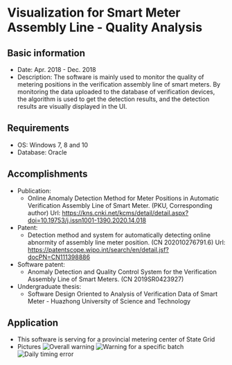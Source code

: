 # Visualization for Smart Meter Assembly Line - Quality Analysis

## Basic information

- Date: Apr. 2018 - Dec. 2018
- Description: The software is mainly used to monitor the quality of metering positions in the verification assembly line of smart meters. By monitoring the data uploaded to the database of verification devices, the algorithm is used to get the detection results, and the detection results are visually displayed in the UI.

## Requirements

- OS: Windows 7, 8 and 10
- Database: Oracle

## Accomplishments

- Publication: 
  - Online Anomaly Detection Method for Meter Positions in Automatic Verification Assembly Line of Smart Meter. (PKU, Corresponding author) Url: https://kns.cnki.net/kcms/detail/detail.aspx?doi=10.19753/j.issn1001-1390.2020.14.018
- Patent:
  - Detection method and system for automatically detecting online abnormity of assembly line meter position. (CN 202010276791.6) Url: https://patentscope.wipo.int/search/en/detail.jsf?docPN=CN111398886
- Software patent: 
  - Anomaly Detection and Quality Control System for the Verification Assembly Line of Smart Meters. (CN 2019SR0423927)
- Undergraduate thesis: 
  - Software Design Oriented to Analysis of Verification Data of Smart Meter - Huazhong University of Science and Technology 

## Application

- This software is serving for a provincial metering center of State Grid
- Pictures
![Overall warning](https://github.com/ZhiweiBao/visualization-smart-meter-quality-analysis/blob/main/img/Overall%20warning.png)
![Warning for a specific batch](https://github.com/ZhiweiBao/visualization-smart-meter-quality-analysis/blob/main/img/Warning%20for%20a%20specific%20batch.png)
![Daily timing error](https://github.com/ZhiweiBao/visualization-smart-meter-quality-analysis/blob/main/img/Daily%20timing%20error.png)
